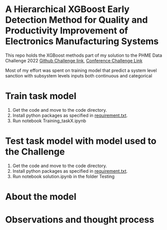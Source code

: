 # A Hierarchical XGBoost Early Detection Method for Quality and Productivity Improvement of Electronics Manufacturing Systems
This repo holds the XGBoost methods part of my solution to the PHME Data Challenge 2022 [Github Challenge link](https://github.com/PHME-Datachallenge/Data-Challenge-2022), [Conference Challenge Link](https://phm-europe.org/data-challenge)

Most of my effort was spent on training model that predict a system level sanction with subsystem levels inputs both continuous and categorical

# Train task model

1. Get the code and move to the code directory.
2. Install python packages as specified in [requirement.txt](https://github.com/alexandregft/PHME-data-contest/blob/main/requirement.txt).
3. Run notebook Training_taskX.ipynb


# Test task model with model used to the Challenge
1. Get the code and move to the code directory.
2. Install python packages as specified in [requirement.txt](https://github.com/alexandregft/PHME-data-contest/blob/main/requirement.txt).
3. Run notebook solution.ipynb in the folder Testing


# About the model


# Observations and thought process




